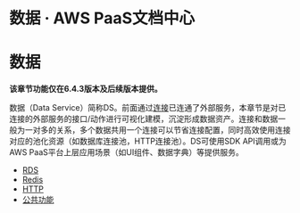 # 数据 · AWS PaaS文档中心

# 数据

**该章节功能仅在6.4.3版本及后续版本提供。**

数据（Data Service）简称DS。前面通过[连接](<../tech-adapters>)已连通了外部服务，本章节是对已连接的外部服务的接口/动作进行可视化建模，沉淀形成数据资产。连接和数据一般为一对多的关系，多个数据共用一个连接可以节省连接配置，同时高效使用连接对应的池化资源（如数据库连接池，HTTP连接池）。DS可使用SDK API调用或为AWS PaaS平台上层应用场景（如UI组件、数据字典）等提供服务。

  * [RDS](<rds.html>)
  * [Redis](<redis.html>)
  * [HTTP](<http.html>)
  * [公共功能](<gonggong.html>)